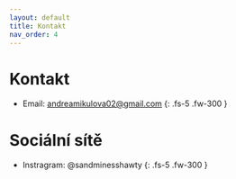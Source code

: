 ```yaml
---
layout: default
title: Kontakt
nav_order: 4
---
```


# Kontakt

- Email: [andreamikulova02@gmail.com](mailto:andreamikulova02@gmail.com)
{: .fs-5 .fw-300 }

# Sociální sítě

- Instragram: @sandminesshawty
{: .fs-5 .fw-300 }
